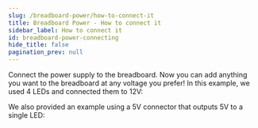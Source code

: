 ```yaml
---
slug: /breadboard-power/how-to-connect-it
title: Breadboard Power - How to connect it
sidebar_label: How to connect it
id: breadboard-power-connecting
hide_title: false
pagination_prev: null
---
```

Connect the power supply to the breadboard. Now you can add anything you want to the breadboard at any voltage you prefer! In this example, we used 4 LEDs and connected them to 12V:

<CenteredImage src="/img/breadboard-power/connections1.png" alt="Breadboard connections"/>

We also provided an example using a 5V connector that outputs 5V to a single LED:

<CenteredImage src="/img/breadboard-power/connections2.png" alt="Breadboard connections"/>
